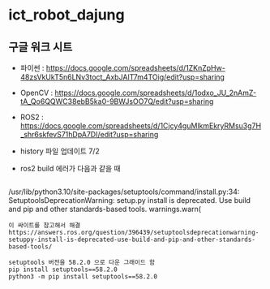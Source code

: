 # ict_robot_dajung

## 구글 워크 시트

* 파이썬 : https://docs.google.com/spreadsheets/d/1ZKnZpHw-48zsVkUkT5n6LNv3toct_AxbJAIT7m4TOig/edit?usp=sharing
* OpenCV : https://docs.google.com/spreadsheets/d/1odxo_JU_2nAmZ-tA_Qo6QQWC38ebB5ka0-9BWJsOO7Q/edit?usp=sharing
* ROS2 : https://docs.google.com/spreadsheets/d/1Cjcy4guMlkmEkryRMsu3g7H_shr6skfevS71hDpA7DI/edit?usp=sharing


* history 파일 업데이트 7/2 


* ros2 build 에러가 다음과 같을 때 
  ```
/usr/lib/python3.10/site-packages/setuptools/command/install.py:34: SetuptoolsDeprecationWarning: setup.py install is deprecated. Use build and pip and other standards-based tools.
  warnings.warn(
  ```
  이 싸이트를 참고해서 해결 
  https://answers.ros.org/question/396439/setuptoolsdeprecationwarning-setuppy-install-is-deprecated-use-build-and-pip-and-other-standards-based-tools/

  setuptools 버전을 58.2.0 으로 다운 그래이드 함 
  pip install setuptools==58.2.0
  python3 -m pip install setuptools==58.2.0